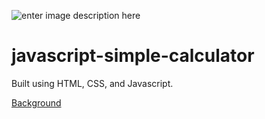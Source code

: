 


![enter image description here](https://raw.githubusercontent.com/NataManatu/calculator/master/bg.png)
#  javascript-simple-calculator
Built using HTML, CSS, and Javascript.

[Background](https://uigradients.com/)



